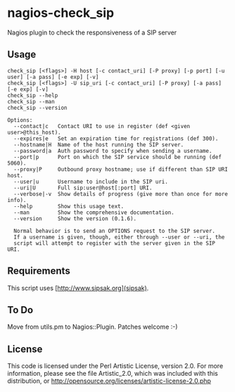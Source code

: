 nagios-check_sip
================

Nagios plugin to check the responsiveness of a SIP server


## Usage

    check_sip [<flags>] -H host [-c contact_uri] [-P proxy] [-p port] [-u user] [-a pass] [-e exp] [-v]
    check_sip [<flags>] -U sip_uri [-c contact_uri] [-P proxy] [-a pass] [-e exp] [-v]
    check_sip --help
    check_sip --man
    check_sip --version

    Options:
      --contact|c   Contact URI to use in register (def <given user>@this_host).
      --expires|e   Set an expiration time for registrations (def 300).
      --hostname|H  Name of the host running the SIP server.
      --password|a  Auth password to specify when sending a username.
      --port|p      Port on which the SIP service should be running (def 5060).
      --proxy|P     Outbound proxy hostname; use if different than SIP URI host.
      --user|u      Username to include in the SIP uri.
      --uri|U       Full sip:user@host[:port] URI.
      --verbose|-v  Show details of progress (give more than once for more info).
      --help        Show this usage text.
      --man         Show the comprehensive documentation.
      --version     Show the version (0.1.6).

      Normal behavior is to send an OPTIONS request to the SIP server.
      If a username is given, though, either through --user or --uri, the
      script will attempt to register with the server given in the SIP URI.


## Requirements

This script uses [http://www.sipsak.org](sipsak).


## To Do

Move from utils.pm to Nagios::Plugin.  Patches welcome :-)


## License

This code is licensed under the Perl Artistic License, version 2.0.  For
more information, please see the file Artistic_2.0, which was included with
this distribution, or http://opensource.org/licenses/artistic-license-2.0.php

